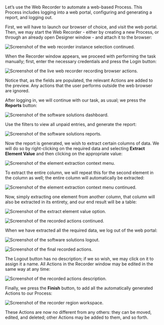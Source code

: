 Let’s use the Web Recorder to automate a web-based Process. This Process includes logging into a web portal, configuring and generating a report, and logging out.

First, we will have to launch our browser of choice, and visit the web portal. Then, we may start the Web Recorder - either by creating a new Process, or through an already open Designer window - and attach it to the browser:

![Screenshot of the web recorder instance selection continued.](..\media\web-recorder-instance-selection-continued.png)

When the Recorder window appears, we proceed with performing the task manually; first, enter the necessary credentials and press the Login button:

![Screenshot of the live web recorder recording browser actions.](..\media\live-web-recorder.png)

Notice that, as the fields are populated, the relevant Actions are added to the preview. Any actions that the user performs outside the web browser are ignored.

After logging in, we will continue with our task, as usual; we press the **Reports** button:

![Screenshot of the software solutions dashboard.](..\media\software-solutions-dashboard.png)

Use the filters to view all unpaid entries, and generate the report:

![Screenshot of the software solutions reports.](..\media\software-solutions-reports.png)

Now the report is generated, we wish to extract certain columns of data. We will do so by right-clicking on the required data and selecting **Extract Element Value** and then clicking on the appropriate value:

![Screenshot of the element extraction context menu.](..\media\element-extraction-context-menu.png)

To extract the entire column, we will repeat this for the second element in the column as well; the entire column will automatically be extracted:

![Screenshot of the element extraction context menu continued.](..\media\element-extraction-context-menu-continued.png)

Now, simply extracting one element from another column, that column will also be extracted in its entirety, and our end result will be a table:

![Screenshot of the extract element value option.](..\media\element-extraction.png)

![Screenshot of the recorded actions continued.](..\media\recorded-actions-continued.png)

When we have extracted all the required data, we log out of the web portal:

![Screenshot of the software solutions logout.](..\media\software-solutions-logout.png)

![Screenshot of the final recorded actions.](..\media\final-recorded-actions.png)

The Logout button has no description; if we so wish, we may click on it to assign it a name. All Actions in the Recorder window may be edited in the same way at any time:

![Screenshot of the recorded actions description.](..\media\recorded-actions-description.png)

Finally, we press the **Finish** button, to add all the automatically generated Actions to our Process:

![Screenshot of the recorder region workspace.](..\media\recorder-region-workspace.png)

These Actions are now no different from any others: they can be moved, edited, and deleted; other Actions may be added to them, and so forth.
